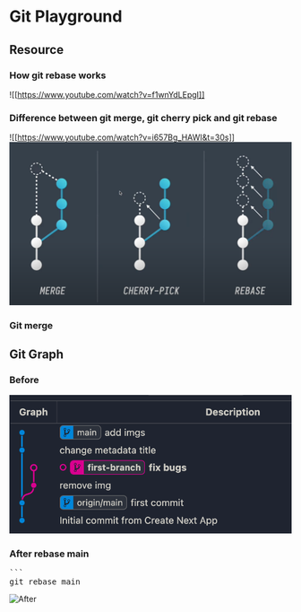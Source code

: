 # Git Playground
## Resource
### How git rebase works
![[https://www.youtube.com/watch?v=f1wnYdLEpgI]]
### Difference between git merge, git cherry pick and git rebase
![[https://www.youtube.com/watch?v=i657Bg_HAWI&t=30s]]
![Difference](./imgs/01.png)


### Git merge

## Git Graph
### Before
![Before](./imgs/02.png)
### After rebase main
<pre>
```
git rebase main
</pre>
![After](./imgs/03.png)